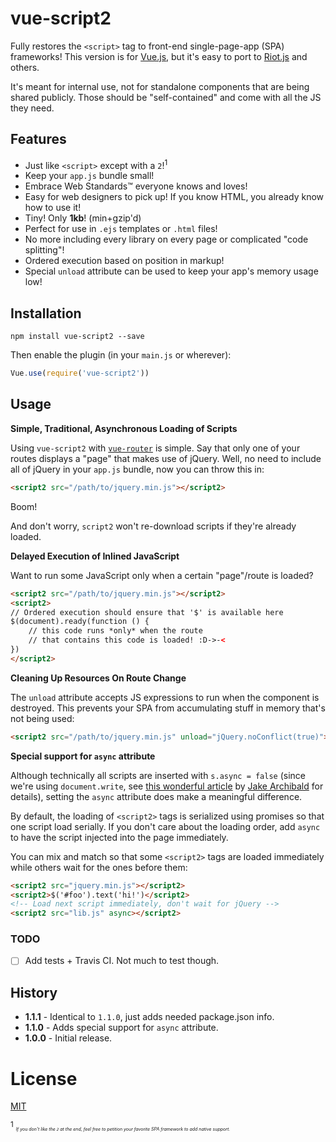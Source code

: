 # vue-script2

Fully restores the `<script>` tag to front-end single-page-app (SPA) frameworks! This version is for [Vue.js](http://vuejs.org), but it's easy to port to [Riot.js](http://riotjs.com) and others.

It's meant for internal use, not for standalone components that are being shared publicly. Those should be "self-contained" and come with all the JS they need.

## Features

- Just like `<script>` except with a `2`!<sup>1</sup>
- Keep your `app.js` bundle small!
- Embrace Web Standards™ everyone knows and loves!
- Easy for web designers to pick up! If you know HTML, you already know how to use it!
- Tiny! Only __1kb__! (min+gzip'd)
- Perfect for use in `.ejs` templates or `.html` files!
- No more including every library on every page or complicated "code splitting"!
- Ordered execution based on position in markup!
- Special `unload` attribute can be used to keep your app's memory usage low!

## Installation

```
npm install vue-script2 --save
```

Then enable the plugin (in your `main.js` or wherever):

```js
Vue.use(require('vue-script2'))
```

## Usage

__Simple, Traditional, Asynchronous Loading of Scripts__

Using `vue-script2` with [`vue-router`](https://github.com/vuejs/vue-router) is simple. Say that only one of your routes displays a "page" that makes use of jQuery. Well, no need to include all of jQuery in your `app.js` bundle, now you can throw this in:

```html
<script2 src="/path/to/jquery.min.js"></script2>
```

Boom!

And don't worry, `script2` won't re-download scripts if they're already loaded.

__Delayed Execution of Inlined JavaScript__

Want to run some JavaScript only when a certain "page"/route is loaded?

```html
<script2 src="/path/to/jquery.min.js"></script2>
<script2>
// Ordered execution should ensure that '$' is available here
$(document).ready(function () {
    // this code runs *only* when the route
    // that contains this code is loaded! :D->-<
})
</script2>
```

__Cleaning Up Resources On Route Change__

The `unload` attribute accepts JS expressions to run when the component is destroyed. This prevents your SPA from accumulating stuff in memory that's not being used:

```html
<script2 src="/path/to/jquery.min.js" unload="jQuery.noConflict(true)"></script2>
```

__Special support for `async` attribute__

Although technically all scripts are inserted with `s.async = false` (since we're using `document.write`, see [this wonderful article](http://www.html5rocks.com/en/tutorials/speed/script-loading/) by [Jake Archibald](https://twitter.com/jaffathecake) for details), setting the `async` attribute does make a meaningful difference.

By default, the loading of `<script2>` tags is serialized using promises so that one script load serially. If you don't care about the loading order, add `async` to have the script injected into the page immediately.

You can mix and match so that some `<script2>` tags are loaded immediately while others wait for the ones before them:

```html
<script2 src="jquery.min.js"></script2>
<script2>$('#foo').text('hi!')</script2>
<!-- Load next script immediately, don't wait for jQuery -->
<script2 src="lib.js" async></script2>
```

### TODO

- [ ] Add tests + Travis CI. Not much to test though.

## History

- __1.1.1__ - Identical to `1.1.0`, just adds needed package.json info.
- __1.1.0__ - Adds special support for `async` attribute.
- __1.0.0__ - Initial release.

# License

[MIT](http://opensource.org/licenses/MIT)

<sup>1</sup> *<span style="font-size:50%">If you don't like the `2` at the end, feel free to petition your favorite SPA framework to add native support.</span>*